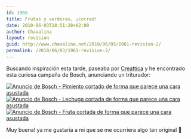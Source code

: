 ```yaml
---
id: 1965
title: Frutas y verduras, ¡corred!
date: 2010-06-03T18:51:28+02:00
author: Chavalina
layout: revision
guid: http://www.chavalina.net/2010/06/03/1961-revision-2/
permalink: /2010/06/03/1961-revision-2/
---
```

Buscando inspiración esta tarde, paseaba por [Creattica](http://creattica.com) y he encontrado esta curiosa campaña de Bosch, anunciando un triturador:

[<img class="aligncenter size-full wp-image-1963" title="bosch-3" src="/imagenes/2010/06/bosch-3.jpg" alt="Anuncio de Bosch - Pimiento cortado de forma que parece una cara asustada" width="500" height="354" srcset="http://www.chavalina.net/imagenes/2010/06/bosch-3.jpg 500w, http://www.chavalina.net/imagenes/2010/06/bosch-3-300x212.jpg 300w" sizes="(max-width: 500px) 100vw, 500px" />](http://creattica.com/ads/bosch/33524)[<img class="aligncenter size-full wp-image-1960" title="bosch-1" src="/imagenes/2010/06/bosch-1.jpg" alt="Anuncio de Bosch - Lechuga cortada de forma que parece una cara asustada" width="500" height="354" srcset="http://www.chavalina.net/imagenes/2010/06/bosch-1.jpg 500w, http://www.chavalina.net/imagenes/2010/06/bosch-1-300x212.jpg 300w" sizes="(max-width: 500px) 100vw, 500px" />](http://creattica.com/ads/bosch/33526)  
[<img class="aligncenter size-full wp-image-1962" title="bosch-2" src="/imagenes/2010/06/bosch-2.jpg" alt="Anuncio de Bosch - Fruta cortada de forma que parece una cara asustada" width="500" height="354" srcset="http://www.chavalina.net/imagenes/2010/06/bosch-2.jpg 500w, http://www.chavalina.net/imagenes/2010/06/bosch-2-300x212.jpg 300w" sizes="(max-width: 500px) 100vw, 500px" />](http://creattica.com/ads/bosch/33525)

Muy buena! ya me gustaría a mi que se me ocurriera algo tan original 🙂